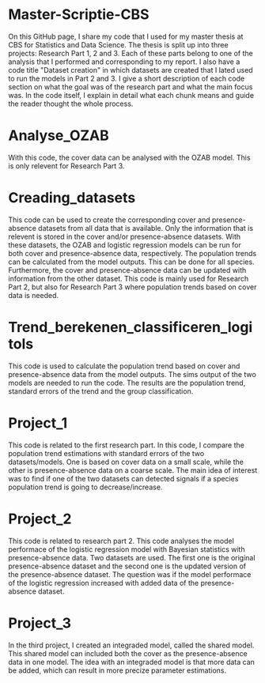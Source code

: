 # Master-Scriptie-CBS
On this GitHub page, I share my code that I used for my master thesis at CBS for Statistics and Data Science. The thesis is split up into three projects: Research Part 1, 2 and 3. Each of these parts belong to one of the analysis that I performed and corresponding to my report. I also have a code title "Dataset creation" in which datasets are created that I lated used to run the models in Part 2 and 3. 
I give a short description of each code section on what the goal was of the research part and what the main focus was. In the code itself, I explain in detail what each chunk means and guide the reader thought the whole process. 

# **Analyse_OZAB**
With this code, the cover data can be analysed with the OZAB model. This is only relevent for Research Part 3.

# **Creading_datasets**
This code can be used to create the corresponding cover and presence-absence datasets from all data that is available. Only the information that is relevent is stored in the cover and/or presence-absence datasets. With these datasets, the OZAB and logistic regression models can be run for both cover and presence-absence data, respectively. The population trends can be calculated from the model outputs. This can be done for all species. Furthermore, the cover and presence-absence data can be updated with information from the other dataset. This code is mainly used for Research Part 2, but also for Research Part 3 where population trends based on cover data is needed. 

# **Trend_berekenen_classificeren_logitols**
This code is used to calculate the population trend based on cover and presence-absence data from the model outputs. The sims output of the two models are needed to run the code. The results are the population trend, standard errors of the trend and the group classification.

# **Project_1**
This code is related to the first research part. In this code, I compare the population trend estimations with standard errors of the two datasets/models. One is based on cover data on a small scale, while the other is presence-absence data on a coarse scale. The main idea of interest was to find if one of the two datasets can detected signals if a species population trend is going to decrease/increase. 

# **Project_2**
This code is related to research part 2. This code analyses the model performace of the logistic regression model with Bayesian statistics with presence-absence data. Two datasets are used. The first one is the original presence-absence dataset and the second one is the updated version of the presence-absence dataset. The question was if the model performace of the logistic regression increased with added data of the presence-absence dataset.

# **Project_3**
In the third project, I created an integraded model, called the shared model. This shared model can included both the cover as the presence-absence data in one model. The idea with an integraded model is that more data can be added, which can result in more precize parameter estimations. 

